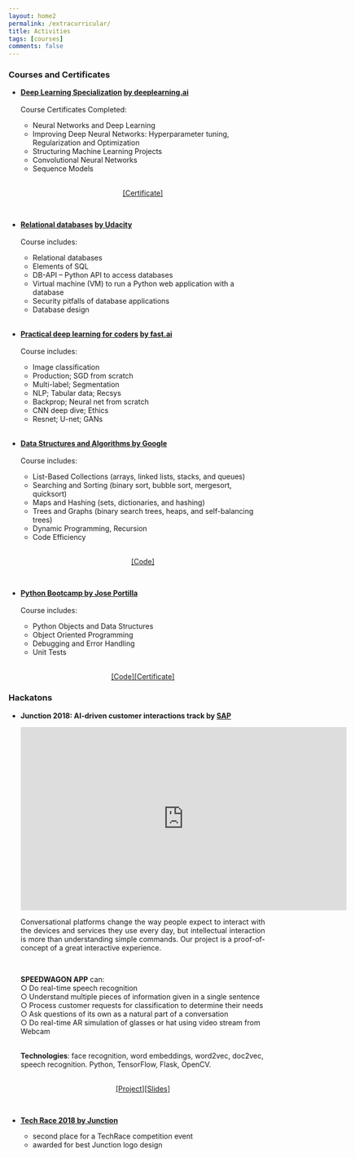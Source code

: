 ```yaml
---
layout: home2
permalink: /extracurricular/
title: Activities
tags: [courses]
comments: false
---
```


### Courses and Certificates

* <b>[Deep Learning Specialization](http://bit.ly/2WjYrPB) [by deeplearning.ai](https://www.deeplearning.ai/)</b><br /><br />
  Course Certificates Completed:
  * Neural Networks and Deep Learning
  * Improving Deep Neural Networks: Hyperparameter tuning, Regularization and Optimization
  * Structuring Machine Learning Projects
  * Convolutional Neural Networks
  * Sequence Models
  <br />
  <p style="text-align: center;"><a href="https://www.coursera.org/account/accomplishments/specialization/FTS4PVUN9DS3">[Certificate]</a></p>

  <br />
  
* <b>[Relational databases]() [by Udacity](https://www.udacity.com/course/intro-to-relational-databases--ud197)</b><br /><br />
  Course includes:
   * Relational databases
   * Elements of SQL
   * DB-API – Python API to access databases
   * Virtual machine (VM) to run a Python web application with a database
   * Security pitfalls of database applications
   * Database design

   
   
   

  <br />
* <b>[Practical deep learning for coders]() [by fast.ai](https://course.fast.ai/)</b><br /><br />
  Course includes:
   * Image classification
   * Production; SGD from scratch
   * Multi-label; Segmentation
   * NLP; Tabular data; Recsys
   * Backprop; Neural net from scratch
   * CNN deep dive; Ethics
   * Resnet; U-net; GANs

  <br />


* <b>[Data Structures and Algorithms by Google](https://www.udacity.com/course/data-structures-and-algorithms-in-python--ud513)</b><br /><br />
    Course includes:
    * List-Based Collections (arrays, linked lists, stacks, and queues)
    * Searching and Sorting (binary sort, bubble sort, mergesort, quicksort)
    * Maps and Hashing (sets, dictionaries, and hashing)
    * Trees and Graphs (binary search trees, heaps, and self-balancing trees)   
    * Dynamic Programming, Recursion
    * Code Efficiency
    <br />
    <p style="text-align: center;"><a href="https://github.com/alexanch/Data-Structures-implementation-in-Python">[Code]</a></p>

  <br />

* <b>[Python Bootcamp by Jose Portilla](https://www.udemy.com/course/complete-python-bootcamp/)</b><br /><br />
  Course includes:
  * Python Objects and Data Structures
  * Object Oriented Programming
  * Debugging and Error Handling
  * Unit Tests
  <br />
  <p style="text-align: center;"><a href="https://github.com/alexanch/black-jack">[Code]<a href="https://www.udemy.com/certificate/UC-02YACQNS/">[Certificate]</a></a></p>

### Hackatons


* <b>Junction 2018: AI-driven customer interactions track by [SAP](https://www.sap.com/index.html)</b>

  <iframe src="https://player.vimeo.com/video/302631533" width="640" height="360" frameborder="0" allow="autoplay; fullscreen" allowfullscreen></iframe><br />
  <p style="text-align: justify;">
  Conversational platforms change the way people expect to interact with the devices and services they use every day, but intellectual interaction is more than understanding simple commands. Our project is a proof-of-concept of a great interactive experience.
  <p/>
  <br />

  <b>SPEEDWAGON APP</b> can:<br />
  ○ Do real-time speech recognition  <br />
  ○	 Understand multiple pieces of information given in a single sentence <br />
  ○	 Process customer requests for classification to determine their needs <br />
  ○	 Ask questions of its own as a natural part of a conversation <br />
  ○	 Do real-time AR simulation of glasses or hat using video stream from Webcam <br />

  <br />
  <b>Technologies</b>: face recognition, word embeddings, word2vec, doc2vec, speech recognition. Python, TensorFlow, Flask, OpenCV.
  <br /><br />
  <p style="text-align: center;"><a href="https://projects.hackjunction.com/projects/junction-2018/5bf855e76a75040015931bd1">[Project]</a><a href="https://drive.google.com/file/d/1mLc45Dn4EHP2HuoE7TFRj3KUHaugUFSW/view">[Slides]</a></p><br />


* <b>[Tech Race 2018 by Junction](https://www.facebook.com/techrace2018/)</b>
  * second place for a TechRace competition event
  * awarded for best Junction logo design
